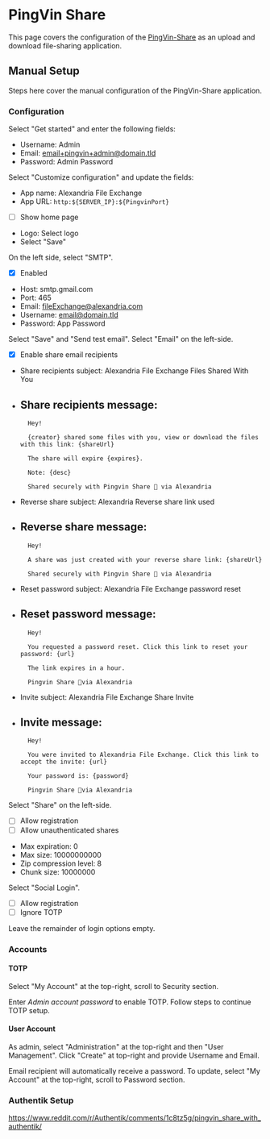 # PingVin Share

This page covers the configuration of the [PingVin-Share](https://github.com/stonith404/pingvin-share) as an upload and download file-sharing application.

## Manual Setup

Steps here cover the manual configuration of the PingVin-Share application.

### Configuration

Select "Get started" and enter the following fields:

- Username: Admin
- Email: email+pingvin+admin@domain.tld
- Password: Admin Password

Select "Customize configuration" and update the fields:

- App name: Alexandria File Exchange
- App URL: `http:${SERVER_IP}:${PingvinPort}`
- [ ] Show home page
- Logo: Select logo
- Select "Save"

On the left side, select "SMTP".

- [X] Enabled
- Host: smtp.gmail.com
- Port: 465
- Email: fileExchange@alexandria.com
- Username: email@domain.tld
- Password: App Password

Select "Save" and "Send test email". Select "Email" on the left-side.

- [X] Enable share email recipients
- Share recipients subject: Alexandria File Exchange Files Shared With You
- Share recipients message:
  - 
        Hey!
        
        {creator} shared some files with you, view or download the files with this link: {shareUrl}
        
        The share will expire {expires}.
        
        Note: {desc}
        
        Shared securely with Pingvin Share 🐧 via Alexandria

- Reverse share subject: Alexandria Reverse share link used
- Reverse share message:
  - 
        Hey!
        
        A share was just created with your reverse share link: {shareUrl}
        
        Shared securely with Pingvin Share 🐧 via Alexandria

- Reset password subject: Alexandria File Exchange password reset
- Reset password message:
  - 
        Hey!
        
        You requested a password reset. Click this link to reset your password: {url}
        
        The link expires in a hour.

        Pingvin Share 🐧via Alexandria

- Invite subject: Alexandria File Exchange Share Invite
- Invite message:
  - 
        Hey!

        You were invited to Alexandria File Exchange. Click this link to accept the invite: {url}

        Your password is: {password}

        Pingvin Share 🐧via Alexandria

Select "Share" on the left-side.

- [ ] Allow registration
- [ ] Allow unauthenticated shares
- Max expiration: 0
- Max size: 10000000000
- Zip compression level: 8
- Chunk size: 10000000

Select "Social Login".

- [ ] Allow registration
- [ ] Ignore TOTP

Leave the remainder of login options empty.

### Accounts

#### TOTP

Select "My Account" at the top-right, scroll to Security section.

Enter *Admin account password* to enable TOTP. Follow steps to continue TOTP setup.

#### User Account

As admin, select "Administration" at the top-right and then "User Management". Click "Create" at top-right and provide Username and Email.

Email recipient will automatically receive a password. To update, select "My Account" at the top-right, scroll to Password section.

### Authentik Setup

https://www.reddit.com/r/Authentik/comments/1c8tz5g/pingvin_share_with_authentik/
